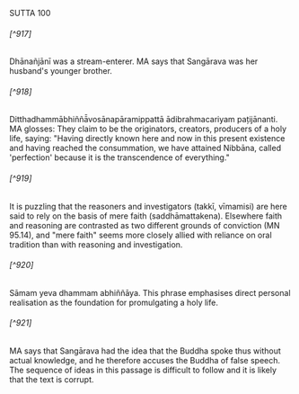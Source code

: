 SUTTA 100

###### [^917]
Dhānañjānī was a stream-enterer. MA says that Sangārava was her husband's younger brother.

###### [^918]
Ditthadhammābhiññā̄vosānapāramippattā ādibrahmacariyam pațijānanti. MA glosses: They claim to be the originators, creators, producers of a holy life, saying: "Having directly known here and now in this present existence and having reached the consummation, we have attained Nibbāna, called 'perfection' because it is the transcendence of everything."

###### [^919]
It is puzzling that the reasoners and investigators (takkī, vīmamisi) are here said to rely on the basis of mere faith (saddhāmattakena). Elsewhere faith and reasoning are contrasted as two different grounds of conviction (MN 95.14), and "mere faith" seems more closely allied with reliance on oral tradition than with reasoning and investigation.

###### [^920]
Sāmam yeva dhammam abhiññāya. This phrase emphasises direct personal realisation as the foundation for promulgating a holy life.

###### [^921]
MA says that Sangārava had the idea that the Buddha spoke thus without actual knowledge, and he therefore accuses the Buddha of false speech. The sequence of ideas in this passage is difficult to follow and it is likely that the text is corrupt.

